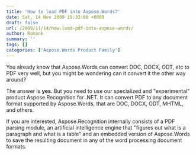```yaml
---
title: 'How to load PDF into Aspose.Words?'
date: Sat, 14 Nov 2009 15:33:00 +0000
draft: false
url: /2009/11/14/how-load-pdf-into-aspose-words/
author: Romank
summary: ''
tags: []
categories: ['Aspose.Words Product Family']
---
```


You already know that Aspose.Words can convert DOC, DOCX, ODT, etc to PDF very well, but you might be wondering can it convert it the other way around?

The answer is **yes**. But you need to use our specialized and "experimental" product Aspose.Recognition for .NET. It can convert PDF to any document format supported by Aspose.Words, that are DOC, DOCX, ODT, MHTML, and others.

If you are interested, Aspose.Recognition internally consists of a PDF parsing module, an artificial intelligence engine that "figures out what is a paragraph and what is a table" and an embedded version of Aspose.Words to save the resulting document in any of the word processing document formats.








